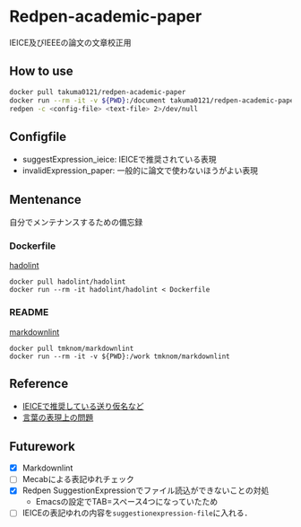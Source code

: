 # Redpen-academic-paper

IEICE及びIEEEの論文の文章校正用

## How to use

```sh
docker pull takuma0121/redpen-academic-paper
docker run --rm -it -v ${PWD}:/document takuma0121/redpen-academic-paper
redpen -c <config-file> <text-file> 2>/dev/null
```

## Configfile

- suggestExpression_ieice: IEICEで推奨されている表現
- invalidExpression_paper: 一般的に論文で使わないほうがよい表現

## Mentenance

自分でメンテナンスするための備忘録

### Dockerfile

[hadolint](https://github.com/hadolint/hadolint)

```:sh
docker pull hadolint/hadolint
docker run --rm -it hadolint/hadolint < Dockerfile
```

### README

[markdownlint](https://github.com/tmknom/markdownlint)

```:sh
docker pull tmknom/markdownlint
docker run --rm -it -v ${PWD}:/work tmknom/markdownlint
```

## Reference

- [IEICEで推奨している送り仮名など](https://www.ieice.org/jpn/shiori/pdf/furoku_d.pdf)
- [言葉の表現上の問題](http://www.okada-lab.org/Ronbun/JExpressions/Aimai.php)

## Futurework

- [x] Markdownlint
- [ ] Mecabによる表記ゆれチェック
- [x] Redpen SuggestionExpressionでファイル読込ができないことの対処
  - Emacsの設定でTAB=スペース4つになっていたため
- [ ] IEICEの表記ゆれの内容を`suggestionexpression-file`に入れる．
